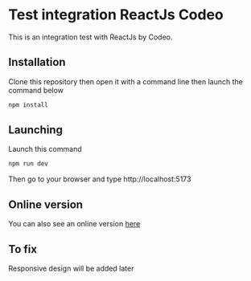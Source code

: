 # Test integration ReactJs Codeo
This is an integration test with ReactJs by Codeo.
## Installation
Clone this repository then open it with a command line then launch the command below

```bash
npm install
```

## Launching
Launch this command 
```bash
npm run dev
```
Then go to your browser and type http://localhost:5173

## Online version

You can also see an online version [here](https://choosealicense.com/licenses/mit/)


## To fix
Responsive design will be added later